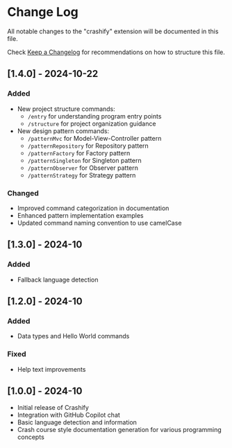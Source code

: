 # Change Log

All notable changes to the "crashify" extension will be documented in this file.

Check [Keep a Changelog](http://keepachangelog.com/) for recommendations on how to structure this file.

## [1.4.0] - 2024-10-22
### Added
- New project structure commands:
  - `/entry` for understanding program entry points
  - `/structure` for project organization guidance
- New design pattern commands:
  - `/patternMvc` for Model-View-Controller pattern
  - `/patternRepository` for Repository pattern
  - `/patternFactory` for Factory pattern
  - `/patternSingleton` for Singleton pattern
  - `/patternObserver` for Observer pattern
  - `/patternStrategy` for Strategy pattern
### Changed
- Improved command categorization in documentation
- Enhanced pattern implementation examples
- Updated command naming convention to use camelCase

## [1.3.0] - 2024-10
### Added
- Fallback language detection

## [1.2.0] - 2024-10
### Added
- Data types and Hello World commands
### Fixed
- Help text improvements

## [1.0.0] - 2024-10
- Initial release of Crashify
- Integration with GitHub Copilot chat
- Basic language detection and information
- Crash course style documentation generation for various programming concepts